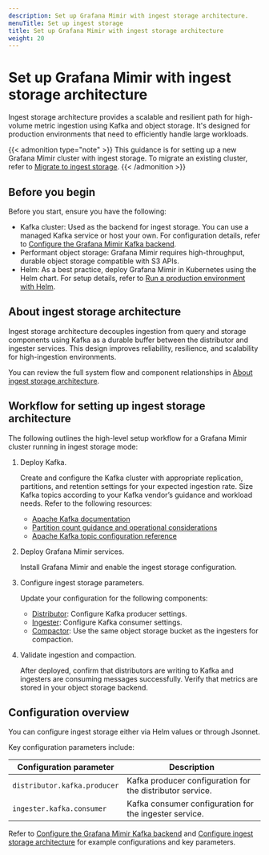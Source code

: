 ```yaml
---
description: Set up Grafana Mimir with ingest storage architecture.
menuTitle: Set up ingest storage
title: Set up Grafana Mimir with ingest storage architecture
weight: 20
---
```


# Set up Grafana Mimir with ingest storage architecture

Ingest storage architecture provides a scalable and resilient path for high-volume metric ingestion using Kafka and object storage. It's designed for production environments that need to efficiently handle large workloads.

{{< admonition type="note" >}}
This guidance is for setting up a new Grafana Mimir cluster with ingest storage. To migrate an existing cluster, refer to [Migrate to ingest storage](https://grafana.com/docs/mimir/<MIMIR_VERSION>/set-up/migrate/migrate-ingest-storage/).
{{< /admonition >}}

## Before you begin

Before you start, ensure you have the following:

- Kafka cluster: Used as the backend for ingest storage. You can use a managed Kafka service or host your own. For configuration details, refer to [Configure the Grafana Mimir Kafka backend](https://grafana.com/docs/mimir/<MIMIR_VERSION>/configure/configure-kafka-backend/).
- Performant object storage: Grafana Mimir requires high-throughput, durable object storage compatible with S3 APIs.
- Helm: As a best practice, deploy Grafana Mimir in Kubernetes using the Helm chart. For setup details, refer to [Run a production environment with Helm](https://grafana.com/docs/helm-charts/mimir-distributed/latest/run-production-environment-with-helm/).

## About ingest storage architecture

Ingest storage architecture decouples ingestion from query and storage components using Kafka as a durable buffer between the distributor and ingester services. This design improves reliability, resilience, and scalability for high-ingestion environments.

You can review the full system flow and component relationships in [About ingest storage architecture](https://grafana.com/docs/mimir/<MIMIR_VERSION>/get-started/about-grafana-mimir-architecture/about-ingest-storage-architecture/).

## Workflow for setting up ingest storage architecture

The following outlines the high-level setup workflow for a Grafana Mimir cluster running in ingest storage mode:

1. Deploy Kafka.

   Create and configure the Kafka cluster with appropriate replication, partitions, and retention settings for your expected ingestion rate. Size Kafka topics according to your Kafka vendor’s guidance and workload needs. Refer to the following resources:

   - [Apache Kafka documentation](https://kafka.apache.org/documentation/)
   - [Partition count guidance and operational considerations](https://docs.confluent.io/kafka/operations-tools/partition-determination.html)
   - [Apache Kafka topic configuration reference](https://kafka.apache.org/38/generated/topic_config.html)

1. Deploy Grafana Mimir services.

   Install Grafana Mimir and enable the ingest storage configuration.
   <!-- Include an example of how to enable ingest storage -->

1. Configure ingest storage parameters.

   Update your configuration for the following components:

   - [Distributor](https://grafana.com/docs/mimir/<MIMIR_VERSION>/references/architecture/components/distributor/): Configure Kafka producer settings.
   - [Ingester](https://grafana.com/docs/mimir/<MIMIR_VERSION>/references/architecture/components/ingester/): Configure Kafka consumer settings.
   - [Compactor](https://grafana.com/docs/mimir/<MIMIR_VERSION>/references/architecture/components/compactor/): Use the same object storage bucket as the ingesters for compaction.

1. Validate ingestion and compaction.

   After deployed, confirm that distributors are writing to Kafka and ingesters are consuming messages successfully. Verify that metrics are stored in your object storage backend.

## Configuration overview

You can configure ingest storage either via Helm values or through Jsonnet.

Key configuration parameters include:

| Configuration parameter      | Description                                               |
| ---------------------------- | --------------------------------------------------------- |
| `distributor.kafka.producer` | Kafka producer configuration for the distributor service. |
| `ingester.kafka.consumer`    | Kafka consumer configuration for the ingester service.    |

Refer to [Configure the Grafana Mimir Kafka backend](https://grafana.com/docs/mimir/<MIMIR_VERSION>/configure/configure-kafka-backend/) and [Configure ingest storage architecture](https://grafana.com/docs/mimir/<MIMIR_VERSION>/set-up/jsonnet/configure-ingest-storage/) for example configurations and key parameters.
